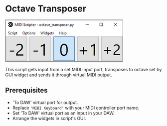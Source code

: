 # Octave Transposer

![](/examples/octave_transposer/screenshot.png)

This script gets input from a set MIDI input port, 
transposes to octave set by GUI widget 
and sends it through virtual MIDI output.

## Prerequisites

- 'To DAW' virtual port for output.
- Replace `'MIDI Keyboard'` with your MIDI controller port name.
- Set 'To DAW' virtual port as an input in your DAW.
- Arrange the widgets in script's GUI.
